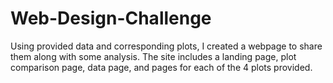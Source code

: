 # Web-Design-Challenge

Using provided data and corresponding plots, I created a webpage to share them along with some analysis.
The site includes a landing page, plot comparison page, data page, and pages for each of the 4 plots provided.

